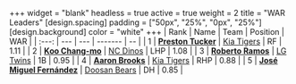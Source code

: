 +++
widget = "blank"
headless = true
active = true
weight = 2
title = "WAR Leaders"
[design.spacing]
padding = ["50px", "25%", "0px", "25%"]
[design.background]
color = "white"
+++
| Rank | Name | Team | Position | WAR |
| :---: | --- | --- | ------- | -- |
| 1 | [**Preston Tucker**](/players/13529) | [Kia Tigers](/teams/KiaTigers) | RF | 1.11 |
| 2 | [**Koo Chang-mo**](/players/7698) | [NC Dinos](/teams/NCDinos) | LHP | 1.08 |
| 3 | [**Roberto Ramos**](/players/13795) | [LG Twins](/teams/LGTwins) | 1B | 0.95 |
| 4 | [**Aaron Brooks**](/players/13760) | [Kia Tigers](/teams/KiaTigers) | RHP | 0.88 |
| 5 | [**José Miguel Fernández**](/players/12514) | [Doosan Bears](/teams/DoosanBears) | DH | 0.85 |
